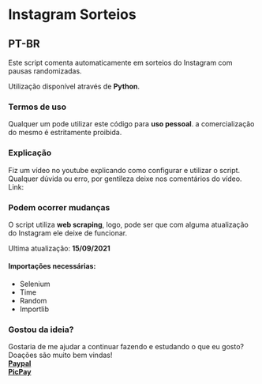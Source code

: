 # Instagram Sorteios
## PT-BR

Este script comenta automaticamente em sorteios do Instagram com pausas randomizadas.<br>

Utilização disponível através de **Python**.<br>

### Termos de uso
Qualquer um pode utilizar este código para **uso pessoal**. a comercialização do mesmo é estritamente proibida.<br>

### Explicação
Fiz um vídeo no youtube explicando como configurar e utilizar o script.<br>
Qualquer dúvida ou erro, por gentileza deixe nos comentários do vídeo. <br>
Link: <br>

### Podem ocorrer mudanças
O script utiliza **web scraping**, logo, pode ser que com alguma atualização do Instagram ele deixe de funcionar.<br>

Ultima atualização: **15/09/2021**<br>

#### Importações necessárias:
- Selenium<br>
- Time<br>
- Random<br>
- Importlib<br>

### Gostou da ideia?<br>
Gostaria de me ajudar a continuar fazendo e estudando o que eu gosto?<br>
Doações são muito bem vindas!<br>
**[Paypal](https://www.paypal.com/donate?business=9JLBAMGH5985E&currency_code=BRL)**<br>**[PicPay](https://app.picpay.com/user/mts.e)**

